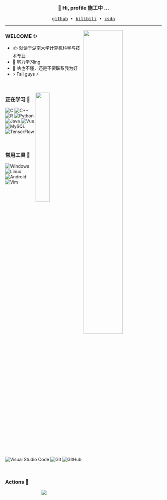 <h3 align="center"> 👋 Hi, profile 施工中 ... </h3>

<p align="center">
  <samp>
    <a href="https://github.com/RubiaCx">github</a> ∙ 
    <a href="https://space.bilibili.com/1819812">bilibili</a> ∙
    <a href="https://blog.csdn.net/RubiaC">csdn</a>
  </samp>
</p>

---
<img align="right" src="https://github-readme-stats.vercel.app/api?username=RubiaCx&show_icons=true&hide_border=true&theme=flag-india" width="50%">

### WELCOME ✨

- ✍️ 就读于湖南大学计算机科学与技术专业
- 🌱 努力学习ing
- 💬 啥也不懂，还是不要联系我为好
- ⚡ Fall guys ⚡

&emsp;&emsp; 

<img align="right" src="https://github-readme-stats.vercel.app/api/top-langs/?username=RubiaCx&show_icons=true&hide_border=true&theme=flag-india" width="30%"> 

### 正在学习 🧠 

![C](https://img.shields.io/badge/c-%2300599C.svg?style=flat-square&logo=c&logoColor=white)
![C++](https://img.shields.io/badge/-C++-00599C?style=flat-square&logo=c)
![R](https://img.shields.io/badge/r-%23276DC3.svg?style=flat-square&logo=r&logoColor=white)
![Python](https://img.shields.io/badge/-Python-pink?style=flat-square&logo=Python)
![Java](https://img.shields.io/badge/-java-yellow?style=flat-square&logo=java)
![Vue](https://img.shields.io/badge/Vue.js-35495E?style=flat-square&logo=vue.js&logoColor=4FC08D)
![MySQL](https://img.shields.io/badge/mysql-%2300f.svg?style=flat-square&logo=mysql&logoColor=white)
![TensorFlow](https://img.shields.io/badge/TensorFlow-FF6F00?style=flat-square&logo=tensorflow&logoColor=white)

&emsp;&emsp; 

### 常用工具 🧰 

![Windows](https://img.shields.io/badge/Windows-0078D6?style=flat-square&logo=windows&logoColor=white)
![Linux](https://img.shields.io/badge/Linux-FCC624?style=style=flat-square&logo=linux&logoColor=black)
![Android](https://img.shields.io/badge/Android-3DDC84?style=flat-square&logo=android&logoColor=white)
![Vim](https://img.shields.io/badge/VIM-%2311AB00.svg?&style=flat-square&logo=vim&logoColor=white)
![Visual Studio Code](https://img.shields.io/badge/-Visual%20Studio%20Code-007ACC?style=flat-square&logo=Visual%20Studio%20Code&logoColor=fff)
![Git](https://img.shields.io/badge/-Git-FCC624?style=flat-square&logo=git)
![GitHub](https://img.shields.io/badge/-GitHub-pink?style=flat-square&logo=github)

<!-- https://dev.to/envoy_/150-badges-for-github-pnk -->
&emsp;&emsp; 

### Actions 🚀 
<!-- 贪吃蛇代码贡献图 -->
<div align="center"><img src="https://cdn.jsdelivr.net/gh/sun0225SUN/sun0225SUN/contribution-snake/github-contribution-grid-snake.svg" /></div>

<!-- <div align="center"> <img src="https://github-profile-trophy.vercel.app/?username=RubiaCx" /> </div> -->

